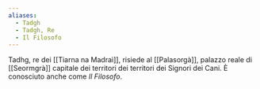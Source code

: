 ```yaml
---
aliases:
  - Tadgh
  - Tadgh, Re
  - Il Filosofo
---
```

Tadhg, re dei [[Tiarna na Madraì]], risiede al [[Palasorgà]], palazzo reale di [[Seormgrà]] capitale dei territori dei territori dei Signori dei Cani. 
È conosciuto anche come *Il Filosofo*. 
